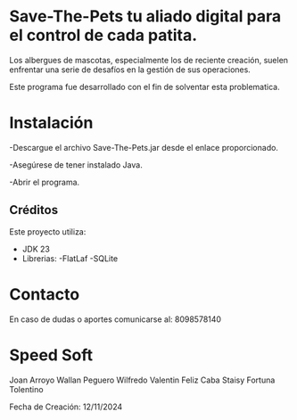 # Save-The-Pets tu aliado digital para el control de cada patita.

Los albergues de mascotas, especialmente los de reciente creación, suelen enfrentar una serie de desafíos en la gestión de sus operaciones. 

Este programa fue desarrollado con el fin de solventar esta problematica.

# Instalación 
-Descargue el archivo Save-The-Pets.jar desde el enlace proporcionado. 

-Asegúrese de tener instalado Java. 

-Abrir el programa. 


## Créditos
Este proyecto utiliza:
- JDK 23
- Librerias:
  -FlatLaf
  -SQLite  

# Contacto
En caso de dudas o aportes comunicarse al:
8098578140
 

# Speed Soft 

Joan Arroyo 
Wallan Peguero 
Wilfredo Valentin Feliz Caba 
Staisy Fortuna Tolentino 

Fecha de Creación: 12/11/2024 

